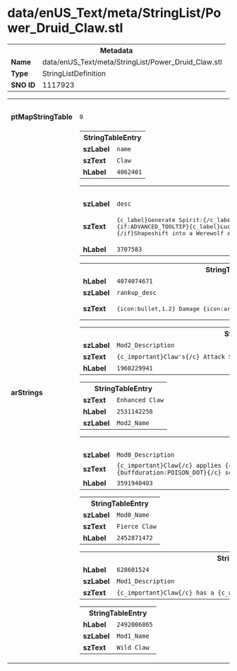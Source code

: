 <h1>data/enUS_Text/meta/StringList/Power_Druid_Claw.stl</h1><table><tr><th colspan="100%">Metadata</th></tr><tr><td><b>Name</b></td><td>data/enUS_Text/meta/StringList/Power_Druid_Claw.stl</td></tr><tr><td><b>Type</b></td><td>StringListDefinition</td></tr><tr><td><b>SNO ID</b></td><td>1117923</td></tr></table>

<table><tr><th colspan="100%">Fields</th></tr><tr><td><b>ptMapStringTable</b></td><td><code>0</code></td></tr><tr><td><b>arStrings</b></td><td><table><tr><th colspan="100%">StringTableEntry</th></tr><tr><td><b>szLabel</b></td><td><code>name</code></td></tr><tr><td><b>szText</b></td><td><code>Claw</code></td></tr><tr><td><b>hLabel</b></td><td><code>4062401</code></td></tr></table>


<table><tr><th colspan="100%">StringTableEntry</th></tr><tr><td><b>szLabel</b></td><td><code>desc</code></td></tr><tr><td><b>szText</b></td><td><pre>{c_label}Generate Spirit:{/c_label} {c_resource}{SF_3}{/c_resource}
{if:ADVANCED_TOOLTIP}{c_label}Lucky Hit Chance: {/c}{c_resource}[{Combat Effect Chance}|%|]{/c}
{/if}Shapeshift into a Werewolf and claw at an enemy for {c_number}{payload:MELEE_DAMAGE}{/c} damage.</pre></td></tr><tr><td><b>hLabel</b></td><td><code>3707583</code></td></tr></table>


<table><tr><th colspan="100%">StringTableEntry</th></tr><tr><td><b>hLabel</b></td><td><code>4074074671</code></td></tr><tr><td><b>szLabel</b></td><td><code>rankup_desc</code></td></tr><tr><td><b>szText</b></td><td><pre>
{icon:bullet,1.2} Damage {icon:arrow,1.2} {c_number}{payload:MELEE_DAMAGE}{/c}</pre></td></tr></table>


<table><tr><th colspan="100%">StringTableEntry</th></tr><tr><td><b>szLabel</b></td><td><code>Mod2_Description</code></td></tr><tr><td><b>szText</b></td><td><code>{c_important}Claw's{/c} Attack Speed is increased by {c_number}[{SF_12}*100|%+|]{/c}.</code></td></tr><tr><td><b>hLabel</b></td><td><code>1960229941</code></td></tr></table>


<table><tr><th colspan="100%">StringTableEntry</th></tr><tr><td><b>szText</b></td><td><code>Enhanced Claw</code></td></tr><tr><td><b>hLabel</b></td><td><code>2531142258</code></td></tr><tr><td><b>szLabel</b></td><td><code>Mod2_Name</code></td></tr></table>


<table><tr><th colspan="100%">StringTableEntry</th></tr><tr><td><b>szLabel</b></td><td><code>Mod0_Description</code></td></tr><tr><td><b>szText</b></td><td><code>{c_important}Claw{/c} applies {c_number}{dot:POISON_DOT}{/c} Poisoning damage over {c_number}{buffduration:POISON_DOT}{/c} seconds.</code></td></tr><tr><td><b>hLabel</b></td><td><code>3591940403</code></td></tr></table>


<table><tr><th colspan="100%">StringTableEntry</th></tr><tr><td><b>szLabel</b></td><td><code>Mod0_Name</code></td></tr><tr><td><b>szText</b></td><td><code>Fierce Claw</code></td></tr><tr><td><b>hLabel</b></td><td><code>2452871472</code></td></tr></table>


<table><tr><th colspan="100%">StringTableEntry</th></tr><tr><td><b>hLabel</b></td><td><code>628601524</code></td></tr><tr><td><b>szLabel</b></td><td><code>Mod1_Description</code></td></tr><tr><td><b>szText</b></td><td><code>{c_important}Claw{/c} has a {c_number}[{SF_9}*100|%|]{/c} chance to attack twice.</code></td></tr></table>


<table><tr><th colspan="100%">StringTableEntry</th></tr><tr><td><b>hLabel</b></td><td><code>2492006865</code></td></tr><tr><td><b>szLabel</b></td><td><code>Mod1_Name</code></td></tr><tr><td><b>szText</b></td><td><code>Wild Claw</code></td></tr></table>


</td></tr></table>


